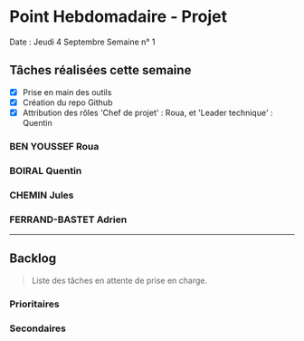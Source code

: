 # Point Hebdomadaire - Projet

Date : Jeudi 4 Septembre
Semaine n° 1

## Tâches réalisées cette semaine

- [x] Prise en main des outils
- [x] Création du repo Github
- [x] Attribution des rôles 'Chef de projet' : Roua, et 'Leader technique' : Quentin

### BEN YOUSSEF Roua

### BOIRAL Quentin

### CHEMIN Jules

### FERRAND-BASTET Adrien

---

## Backlog

> Liste des tâches en attente de prise en charge.

### Prioritaires

### Secondaires